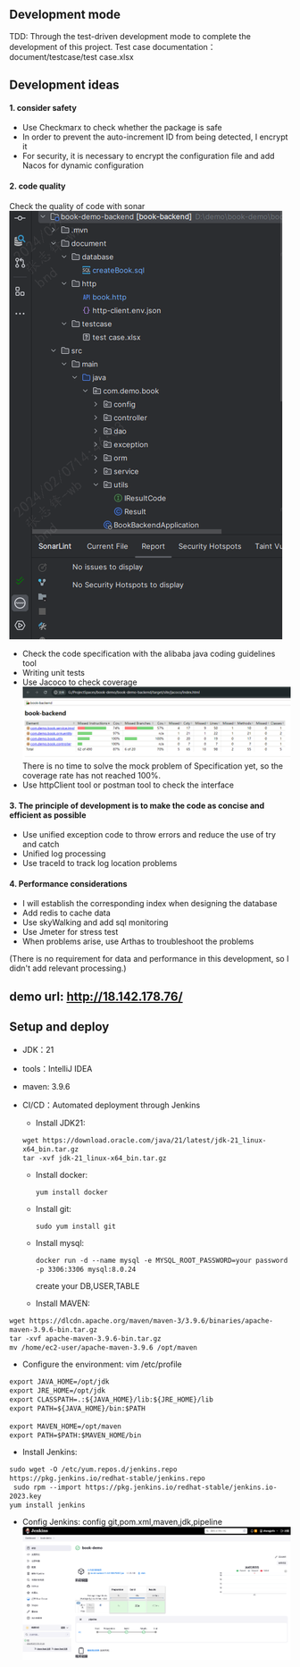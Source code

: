 ## Development mode

TDD: Through the test-driven development mode to complete the development of this project.
Test case documentation：document/testcase/test case.xlsx

## Development ideas

#### 1. consider safety

* Use Checkmarx to check whether the package is safe
* In order to prevent the auto-increment ID from being detected, I encrypt it
* For security, it is necessary to encrypt the configuration file and add Nacos for dynamic configuration

#### 2. code quality

Check the quality of code with sonar
![image.png](document/images/sonar.png)

* Check the code specification with the alibaba java coding guidelines tool
* Writing unit tests
* Use Jacoco to check coverage
  ![img.png](document/images/coverage.png)
  There is no time to solve the mock problem of Specification yet, so the coverage rate has not reached 100%.
* Use httpClient tool or postman tool to check the interface

#### 3. The principle of development is to make the code as concise and efficient as possible

* Use unified exception code to throw errors and reduce the use of try and catch
* Unified log processing
* Use traceId to track log location problems

#### 4. Performance considerations

* I will establish the corresponding index when designing the database
* Add redis to cache data
* Use skyWalking and add sql monitoring
* Use Jmeter for stress test
* When problems arise, use Arthas to troubleshoot the problems

(There is no requirement for data and performance in this development, so I didn't add relevant processing.)

## demo url: http://18.142.178.76/

## Setup and deploy

* JDK：21
* tools：IntelliJ IDEA
* maven: 3.9.6
* CI/CD：Automated deployment through Jenkins

  * Install JDK21:

  ```
  wget https://download.oracle.com/java/21/latest/jdk-21_linux-x64_bin.tar.gz
  tar -xvf jdk-21_linux-x64_bin.tar.gz
  ```

  * Install docker:

    ```
    yum install docker
    ```
  * Install git:

    ```
    sudo yum install git
    ```
  * Install mysql:

    ```
    docker run -d --name mysql -e MYSQL_ROOT_PASSWORD=your password -p 3306:3306 mysql:8.0.24
    ```

    create your DB,USER,TABLE
  * Install MAVEN:

```
wget https://dlcdn.apache.org/maven/maven-3/3.9.6/binaries/apache-maven-3.9.6-bin.tar.gz
tar -xvf apache-maven-3.9.6-bin.tar.gz
mv /home/ec2-user/apache-maven-3.9.6 /opt/maven
```

* Configure the environment:
  vim /etc/profile

```
export JAVA_HOME=/opt/jdk
export JRE_HOME=/opt/jdk
export CLASSPATH=.:${JAVA_HOME}/lib:${JRE_HOME}/lib
export PATH=${JAVA_HOME}/bin:$PATH

export MAVEN_HOME=/opt/maven
export PATH=$PATH:$MAVEN_HOME/bin
```

* Install Jenkins:

```
sudo wget -O /etc/yum.repos.d/jenkins.repo https://pkg.jenkins.io/redhat-stable/jenkins.repo
 sudo rpm --import https://pkg.jenkins.io/redhat-stable/jenkins.io-2023.key
yum install jenkins
```

* Config Jenkins:
  config git,pom.xml,maven,jdk,pipeline
  ![image.png](document/images/jenkins-pipeline.png)
